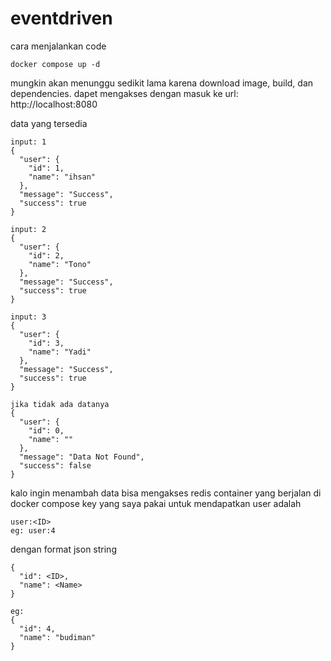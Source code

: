 # eventdriven


cara menjalankan code
```
docker compose up -d
```

mungkin akan menunggu sedikit lama karena download image, build, dan dependencies.
dapet mengakses dengan masuk ke url: http://localhost:8080

data yang tersedia
```
input: 1
{
  "user": {
    "id": 1,
    "name": "ihsan"
  },
  "message": "Success",
  "success": true
}

input: 2
{
  "user": {
    "id": 2,
    "name": "Tono"
  },
  "message": "Success",
  "success": true
}

input: 3
{
  "user": {
    "id": 3,
    "name": "Yadi"
  },
  "message": "Success",
  "success": true
}

jika tidak ada datanya
{
  "user": {
    "id": 0,
    "name": ""
  },
  "message": "Data Not Found",
  "success": false
}
```

kalo ingin menambah data bisa mengakses redis container yang berjalan di docker compose
key yang saya pakai untuk mendapatkan user adalah 
```
user:<ID>
eg: user:4
```
dengan format json string
```
{
  "id": <ID>,
  "name": <Name>
}

eg:
{
  "id": 4,
  "name": "budiman"
}
```
